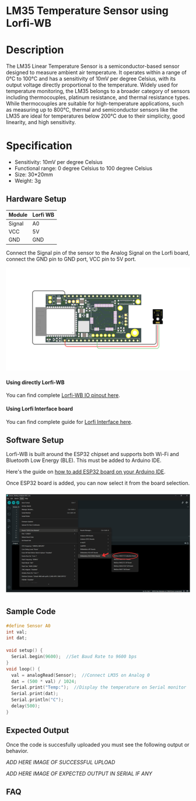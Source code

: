 # LM35 Temperature Sensor using Lorfi-WB

# Description

The LM35 Linear Temperature Sensor is a semiconductor-based sensor designed to measure ambient air temperature. It operates within a range of 0°C to 100°C and has a sensitivity of 10mV per degree Celsius, with its output voltage directly proportional to the temperature. Widely used for temperature monitoring, the LM35 belongs to a broader category of sensors including thermocouples, platinum resistance, and thermal resistance types. While thermocouples are suitable for high-temperature applications, such as measuring up to 800°C, thermal and semiconductor sensors like the LM35 are ideal for temperatures below 200°C due to their simplicity, good linearity, and high sensitivity.

# Specification

- Sensitivity: 10mV per degree Celsius
- Functional range: 0 degree Celsius to 100 degree Celsius
- Size: 30*20mm
- Weight: 3g

## Hardware Setup

|     Module    |   Lorfi WB  |
|---------------|-------------|
| Signal        | A0          |
| VCC           | 5V          |
| GND           | GND         |

Connect the Signal pin of the sensor to the Analog Signal on the Lorfi board, connect the GND pin to GND port, VCC pin to 5V port.

![LM35 Temperature Sensor](\assets\Images\LORFI_Components\Lorfi-WB_Sensors\11.png)

#### Using directly Lorfi-WB

You can find complete <a href="/docs/Hardware-Guide.html">Lorfi-WB IO pinout here</a>.

#### Using Lorfi Interface board

You can find complete guide for <a href="/docs/Hardware-Guide.html">Lorfi Interface here</a>.

## Software Setup

Lorfi-WB is built around the ESP32 chipset and supports both Wi-Fi and Bluetooth Low Energy (BLE). This must be added to Arduino IDE.

Here's the guide on <a href="/docs/Software-Guide.html">how to add ESP32 board on your Arduino IDE</a>.

Once ESP32 board is added, you can now select it from the board selection.

![Software Guide 4](\assets\Images\LORFI_Components\Software-Guide_Images\Software_Guide4.png)

## **Sample Code**
```c
#define Sensor A0
int val;
int dat;

void setup() {
  Serial.begin(9600);  //Set Baud Rate to 9600 bps
}
void loop() {
  val = analogRead(Sensor);  //Connect LM35 on Analog 0
  dat = (500 * val) / 1024;
  Serial.print("Temp:");  //Display the temperature on Serial monitor
  Serial.print(dat);
  Serial.println("C");
  delay(500);
}
```

## Expected Output

Once the code is succesfully uploaded you must see the following output or behavior.

*ADD HERE IMAGE OF SUCCESSFUL UPLOAD*

*ADD HERE IMAGE OF EXPECTED OUTPUT IN SERIAL IF ANY*

## FAQ
